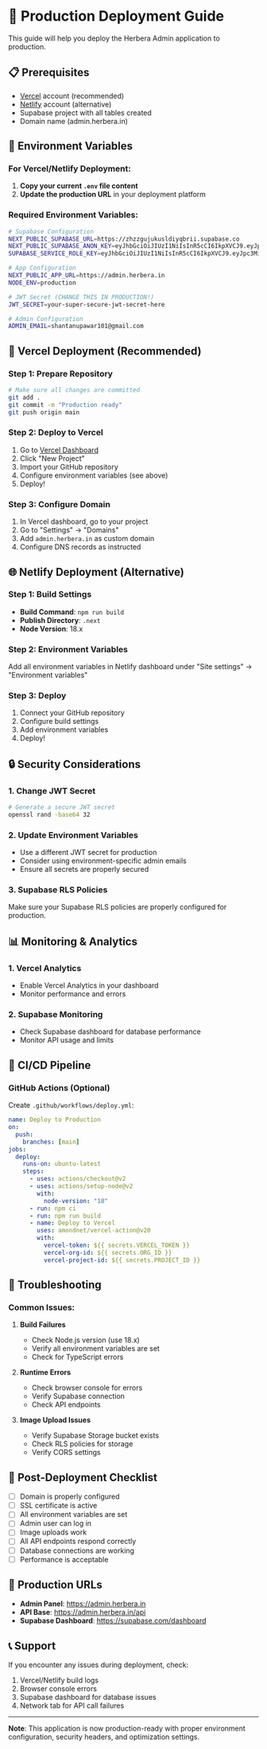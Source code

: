# 🚀 Production Deployment Guide

This guide will help you deploy the Herbera Admin application to production.

## 📋 Prerequisites

- [Vercel](https://vercel.com) account (recommended)
- [Netlify](https://netlify.com) account (alternative)
- Supabase project with all tables created
- Domain name (admin.herbera.in)

## 🔧 Environment Variables

### For Vercel/Netlify Deployment:

1. **Copy your current `.env` file content**
2. **Update the production URL** in your deployment platform

### Required Environment Variables:

```bash
# Supabase Configuration
NEXT_PUBLIC_SUPABASE_URL=https://zhzzgujukusldiyqbrii.supabase.co
NEXT_PUBLIC_SUPABASE_ANON_KEY=eyJhbGciOiJIUzI1NiIsInR5cCI6IkpXVCJ9.eyJpc3MiOiJzdXBhYmFzZSIsInJlZiI6InpoenpndWp1a3VzbGRpeXFicmlpIiwicm9sZSI6ImFub24iLCJpYXQiOjE3NTcyNDU1NDMsImV4cCI6MjA3MjgyMTU0M30.T4w3ERypqtP1ExaymRtMu4-kaX_exwaPjcGxJ6ZFmqo
SUPABASE_SERVICE_ROLE_KEY=eyJhbGciOiJIUzI1NiIsInR5cCI6IkpXVCJ9.eyJpc3MiOiJzdXBhYmFzZSIsInJlZiI6InpoenpndWp1a3VzbGRpeXFicmlpIiwicm9sZSI6InNlcnZpY2Vfcm9sZSIsImlhdCI6MTc1NzI0NTU0MywiZXhwIjoyMDcyODIxNTQzfQ.RvNeFPqGA9KvQhZRYd6c1CbpmnvK96jBUOksw4KxF8A

# App Configuration
NEXT_PUBLIC_APP_URL=https://admin.herbera.in
NODE_ENV=production

# JWT Secret (CHANGE THIS IN PRODUCTION!)
JWT_SECRET=your-super-secure-jwt-secret-here

# Admin Configuration
ADMIN_EMAIL=shantanupawar101@gmail.com
```

## 🚀 Vercel Deployment (Recommended)

### Step 1: Prepare Repository

```bash
# Make sure all changes are committed
git add .
git commit -m "Production ready"
git push origin main
```

### Step 2: Deploy to Vercel

1. Go to [Vercel Dashboard](https://vercel.com/dashboard)
2. Click "New Project"
3. Import your GitHub repository
4. Configure environment variables (see above)
5. Deploy!

### Step 3: Configure Domain

1. In Vercel dashboard, go to your project
2. Go to "Settings" → "Domains"
3. Add `admin.herbera.in` as custom domain
4. Configure DNS records as instructed

## 🌐 Netlify Deployment (Alternative)

### Step 1: Build Settings

- **Build Command**: `npm run build`
- **Publish Directory**: `.next`
- **Node Version**: 18.x

### Step 2: Environment Variables

Add all environment variables in Netlify dashboard under "Site settings" → "Environment variables"

### Step 3: Deploy

1. Connect your GitHub repository
2. Configure build settings
3. Add environment variables
4. Deploy!

## 🔒 Security Considerations

### 1. Change JWT Secret

```bash
# Generate a secure JWT secret
openssl rand -base64 32
```

### 2. Update Environment Variables

- Use a different JWT secret for production
- Consider using environment-specific admin emails
- Ensure all secrets are properly secured

### 3. Supabase RLS Policies

Make sure your Supabase RLS policies are properly configured for production.

## 📊 Monitoring & Analytics

### 1. Vercel Analytics

- Enable Vercel Analytics in your dashboard
- Monitor performance and errors

### 2. Supabase Monitoring

- Check Supabase dashboard for database performance
- Monitor API usage and limits

## 🔄 CI/CD Pipeline

### GitHub Actions (Optional)

Create `.github/workflows/deploy.yml`:

```yaml
name: Deploy to Production
on:
  push:
    branches: [main]
jobs:
  deploy:
    runs-on: ubuntu-latest
    steps:
      - uses: actions/checkout@v2
      - uses: actions/setup-node@v2
        with:
          node-version: "18"
      - run: npm ci
      - run: npm run build
      - name: Deploy to Vercel
        uses: amondnet/vercel-action@v20
        with:
          vercel-token: ${{ secrets.VERCEL_TOKEN }}
          vercel-org-id: ${{ secrets.ORG_ID }}
          vercel-project-id: ${{ secrets.PROJECT_ID }}
```

## 🐛 Troubleshooting

### Common Issues:

1. **Build Failures**

   - Check Node.js version (use 18.x)
   - Verify all environment variables are set
   - Check for TypeScript errors

2. **Runtime Errors**

   - Check browser console for errors
   - Verify Supabase connection
   - Check API endpoints

3. **Image Upload Issues**
   - Verify Supabase Storage bucket exists
   - Check RLS policies for storage
   - Verify CORS settings

## 📝 Post-Deployment Checklist

- [ ] Domain is properly configured
- [ ] SSL certificate is active
- [ ] All environment variables are set
- [ ] Admin user can log in
- [ ] Image uploads work
- [ ] All API endpoints respond correctly
- [ ] Database connections are working
- [ ] Performance is acceptable

## 🎯 Production URLs

- **Admin Panel**: https://admin.herbera.in
- **API Base**: https://admin.herbera.in/api
- **Supabase Dashboard**: https://supabase.com/dashboard

## 📞 Support

If you encounter any issues during deployment, check:

1. Vercel/Netlify build logs
2. Browser console errors
3. Supabase dashboard for database issues
4. Network tab for API call failures

---

**Note**: This application is now production-ready with proper environment configuration, security headers, and optimization settings.
